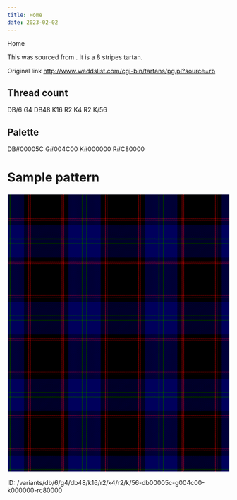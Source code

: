 ```yaml
---
title: Home
date: 2023-02-02
---
```

Home

This was sourced from <no value>.  It is a 8 stripes tartan.

Original link http://www.weddslist.com/cgi-bin/tartans/pg.pl?source=rb

## Thread count
DB/6 G4 DB48 K16 R2 K4 R2 K/56

## Palette
DB#00005C G#004C00 K#000000 R#C80000

# Sample pattern

![Tartan detail](tartan.png "DB/6 G4 DB48 K16 R2 K4 R2 K/56 tartan")

ID: /variants/db/6/g4/db48/k16/r2/k4/r2/k/56-db00005c-g004c00-k000000-rc80000